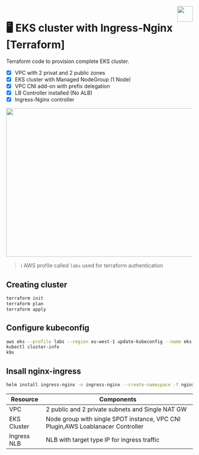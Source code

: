 <img src="https://avatars.githubusercontent.com/u/20859413?v=4" style="float:right;width:42px;height:42px;">

# :desktop_computer: EKS cluster with Ingress-Nginx [Terraform]

 Terraform code to provision complete EKS cluster.  

- [x] VPC with 2  privat and 2 public zones
- [x] EKS cluster with Managed NodeGroup (1 Node)
- [x] VPC CNI add-on with prefix delegation
- [x] LB Controller installed (No ALB)
- [x] Ingress-Nginx controller

<img src="img/eks-ingress.jpg" width="600" height="400">



> :information_source: AWS profile called `labs` used for terraform authentication

## Creating cluster
```bash
terraform init
terraform plan
terraform apply
```

## Configure kubeconfig
```bash
aws eks --profile labs --region eu-west-1 update-kubeconfig --name eks-demo
kubectl cluster-info
k9s
```

## Insall nginx-ingress

```bash
helm install ingress-nginx -n ingress-nginx --create-namespace -f nginx-ingress/nginx-ingress-values.yaml ingress-nginx/ingress-nginx

```

|Resource|Components|
|--------------------------|--------------------------|
|VPC| 2 public and 2 private subnets and Single NAT GW|
|EKS Cluster|Node group with single SPOT instance, VPC CNI Plugin,AWS Loablanacer Controller |
| Ingress NLB| NLB with target type IP for ingress traffic |


